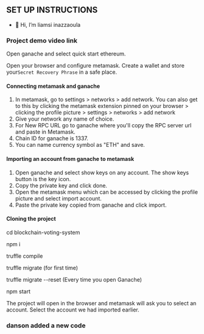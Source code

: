 
## SET UP INSTRUCTIONS
- 👋 Hi, I’m liamsi inazzaoula
### Project demo video link
Open ganache and select quick start ethereum.

Open your browser and configure metamask. Create a wallet and store your```Secret Recovery Phrase``` in a safe place.

#### Connecting metamask and ganache
1. In metamask, go to settings > networks > add network. You can also get to this by clicking the metamask extension pinned on your browser > clicking the profile picture > settings > networks > add network
2. Give your network any name of choice. 
3. For New RPC URL go to ganache where you'll copy the RPC server url and paste in Metamask. 
4. Chain ID for ganache is 1337. 
5. You can name currency symbol as "ETH" and save. 

#### Importing an account from ganache to metamask
1. Open ganache and select show keys on any account. The show keys button is the key icon.
2. Copy the private key and click done.
3. Open the metamask menu which can be accessed by clicking the profile picture and select import account.
4. Paste the private key copied from ganache and click import.

#### Cloning the project


cd blockchain-voting-system

npm i

truffle compile

truffle migrate (for first time) 

truffle migrate --reset (Every time you open Ganache)
 
npm start

The project will open in the browser and metamask will ask you to select an account. Select the account we had imported earlier.


### danson added a new code 
